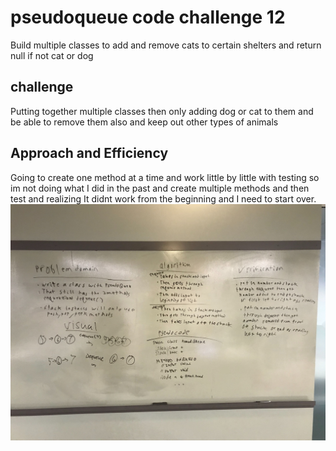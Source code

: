 # pseudoqueue code challenge 12
Build multiple classes to add and remove cats to certain shelters and return null if not cat or dog
## challenge
Putting together multiple classes then only adding dog or cat to them and be able to remove them also and keep out other types of animals
## Approach and Efficiency
Going to create one method at a time and work little by little with testing so im not doing what I did in the past and create multiple methods and then test and realizing It didnt work from the beginning and I need to start over.
![](../assets/pseuduoqueue.jpg)